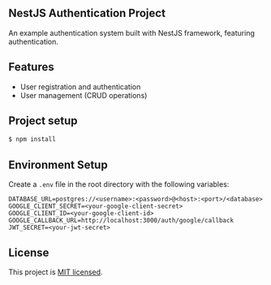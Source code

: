 ## NestJS Authentication Project

An example authentication system built with NestJS framework, featuring authentication.

## Features

- User registration and authentication
- User management (CRUD operations)

## Project setup

```bash
$ npm install
```

## Environment Setup

Create a `.env` file in the root directory with the following variables:

```env
DATABASE_URL=postgres://<username>:<password>@<host>:<port>/<database>
GOOGLE_CLIENT_SECRET=<your-google-client-secret>
GOOGLE_CLIENT_ID=<your-google-client-id>
GOOGLE_CALLBACK_URL=http://localhost:3000/auth/google/callback
JWT_SECRET=<your-jwt-secret>
```

## License

This project is [MIT licensed](LICENSE).
